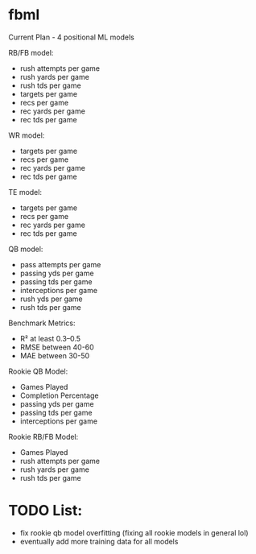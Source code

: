 # fbml

Current Plan - 4 positional ML models

RB/FB model:
- rush attempts per game
- rush yards per game
- rush tds per game
- targets per game
- recs per game
- rec yards per game
- rec tds per game

WR model:
- targets per game
- recs per game
- rec yards per game
- rec tds per game

TE model:
- targets per game
- recs per game
- rec yards per game
- rec tds per game

QB model:
- pass attempts per game
- passing yds per game
- passing tds per game
- interceptions per game
- rush yds per game
- rush tds per game

Benchmark Metrics:
- R² at least 0.3–0.5
- RMSE between 40-60
- MAE between 30-50

Rookie QB Model:
- Games Played
- Completion Percentage
- passing yds per game
- passing tds per game
- interceptions per game

Rookie RB/FB Model:
- Games Played
- rush attempts per game
- rush yards per game
- rush tds per game

# TODO List:
- fix rookie qb model overfitting (fixing all rookie models in general lol)
- eventually add more training data for all models